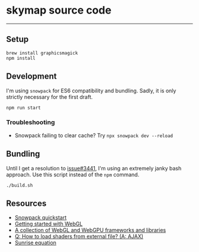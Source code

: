 # skymap source code
-----

## Setup
```
brew install graphicsmagick
npm install
```

## Development
I'm using `snowpack` for ES6 compatibility and bundling. Sadly, it is only 
strictly necessary for the first draft.
```
npm run start
```

### Troubleshooting
- Snowpack failing to clear cache? Try `npx snowpack dev --reload`

## Bundling
Until I get a resolution to [issue#3441](https://github.com/snowpackjs/snowpack/issues/3441), I'm using an extremely janky bash approach. Use this script instead of the `npm` command.
```
./build.sh
```

## Resources
- [Snowpack quickstart](https://www.snowpack.dev/tutorials/getting-started)
- [Getting started with WebGL](https://developer.mozilla.org/en-US/docs/Web/API/WebGL_API/Tutorial/Getting_started_with_WebGL)
- [A collection of WebGL and WebGPU frameworks and libraries](https://gist.github.com/dmnsgn/76878ba6903cf15789b712464875cfdc)
- [Q: How to load shaders from external file? (A: AJAX)](https://github.com/mrdoob/three.js/issues/283)
- [Sunrise equation](https://en.wikipedia.org/wiki/Sunrise_equation)
